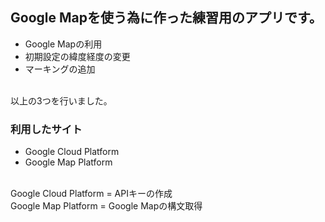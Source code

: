 ## Google Mapを使う為に作った練習用のアプリです。
- Google Mapの利用
- 初期設定の緯度経度の変更
- マーキングの追加
<br>
以上の3つを行いました。

### 利用したサイト
- Google Cloud Platform
- Google Map Platform
<br>
Google Cloud Platform = APIキーの作成<br>
Google Map Platform = Google Mapの構文取得
